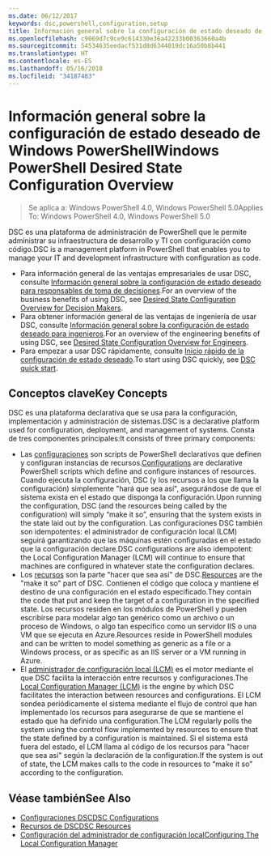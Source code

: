 ```yaml
---
ms.date: 06/12/2017
keywords: dsc,powershell,configuration,setup
title: Información general sobre la configuración de estado deseado de Windows PowerShell
ms.openlocfilehash: c9069d7c9ce9c614330e36a42233b00363660a4b
ms.sourcegitcommit: 54534635eedacf531d8d6344019dc16a50b8b441
ms.translationtype: HT
ms.contentlocale: es-ES
ms.lasthandoff: 05/16/2018
ms.locfileid: "34187483"
---
```

# <a name="windows-powershell-desired-state-configuration-overview"></a><span data-ttu-id="d8fe9-103">Información general sobre la configuración de estado deseado de Windows PowerShell</span><span class="sxs-lookup"><span data-stu-id="d8fe9-103">Windows PowerShell Desired State Configuration Overview</span></span>

> <span data-ttu-id="d8fe9-104">Se aplica a: Windows PowerShell 4.0, Windows PowerShell 5.0</span><span class="sxs-lookup"><span data-stu-id="d8fe9-104">Applies To: Windows PowerShell 4.0, Windows PowerShell 5.0</span></span>

<span data-ttu-id="d8fe9-105">DSC es una plataforma de administración de PowerShell que le permite administrar su infraestructura de desarrollo y TI con configuración como código.</span><span class="sxs-lookup"><span data-stu-id="d8fe9-105">DSC is a management platform in PowerShell that enables you to manage your IT and development infrastructure with configuration as code.</span></span>

- <span data-ttu-id="d8fe9-106">Para información general de las ventajas empresariales de usar DSC, consulte [Información general sobre la configuración de estado deseado para responsables de toma de decisiones](decisionMaker.md).</span><span class="sxs-lookup"><span data-stu-id="d8fe9-106">For an overview of the business benefits of using DSC, see [Desired State Configuration Overview for Decision Makers](decisionMaker.md).</span></span>
- <span data-ttu-id="d8fe9-107">Para obtener información general de las ventajas de ingeniería de usar DSC, consulte [Información general sobre la configuración de estado deseado para ingenieros](DscForEngineers.md).</span><span class="sxs-lookup"><span data-stu-id="d8fe9-107">For an overview of the engineering benefits of using DSC, see [Desired State Configuration Overview for Engineers](DscForEngineers.md).</span></span>
- <span data-ttu-id="d8fe9-108">Para empezar a usar DSC rápidamente, consulte [Inicio rápido de la configuración de estado deseado](quickStart.md).</span><span class="sxs-lookup"><span data-stu-id="d8fe9-108">To start using DSC quickly, see [DSC quick start](quickStart.md).</span></span>

## <a name="key-concepts"></a><span data-ttu-id="d8fe9-109">Conceptos clave</span><span class="sxs-lookup"><span data-stu-id="d8fe9-109">Key Concepts</span></span>

<span data-ttu-id="d8fe9-110">DSC es una plataforma declarativa que se usa para la configuración, implementación y administración de sistemas.</span><span class="sxs-lookup"><span data-stu-id="d8fe9-110">DSC is a declarative platform used for configuration, deployment, and management of systems.</span></span> <span data-ttu-id="d8fe9-111">Consta de tres componentes principales:</span><span class="sxs-lookup"><span data-stu-id="d8fe9-111">It consists of three primary components:</span></span>

- <span data-ttu-id="d8fe9-112">Las [configuraciones](configurations.md) son scripts de PowerShell declarativos que definen y configuran instancias de recursos.</span><span class="sxs-lookup"><span data-stu-id="d8fe9-112">[Configurations](configurations.md) are declarative PowerShell scripts which define and configure instances of resources.</span></span>
    <span data-ttu-id="d8fe9-113">Cuando ejecuta la configuración, DSC (y los recursos a los que llama la configuración) simplemente "hará que sea así", asegurándose de que el sistema exista en el estado que disponga la configuración.</span><span class="sxs-lookup"><span data-stu-id="d8fe9-113">Upon running the configuration, DSC (and the resources being called by the configuration) will simply “make it so”, ensuring that the system exists in the state laid out by the configuration.</span></span>
    <span data-ttu-id="d8fe9-114">Las configuraciones DSC también son idempotentes: el administrador de configuración local (LCM) seguirá garantizando que las máquinas estén configuradas en el estado que la configuración declare.</span><span class="sxs-lookup"><span data-stu-id="d8fe9-114">DSC configurations are also idempotent: the Local Configuration Manager (LCM) will continue to ensure that machines are configured in whatever state the configuration declares.</span></span>
- <span data-ttu-id="d8fe9-115">Los [recursos](resources.md) son la parte "hacer que sea así" de DSC.</span><span class="sxs-lookup"><span data-stu-id="d8fe9-115">[Resources](resources.md) are the "make it so" part of DSC.</span></span> <span data-ttu-id="d8fe9-116">Contienen el código que coloca y mantiene el destino de una configuración en el estado especificado.</span><span class="sxs-lookup"><span data-stu-id="d8fe9-116">They contain the code that put and keep the target of a configuration in the specified state.</span></span>
    <span data-ttu-id="d8fe9-117">Los recursos residen en los módulos de PowerShell y pueden escribirse para modelar algo tan genérico como un archivo o un proceso de Windows, o algo tan específico como un servidor IIS o una VM que se ejecuta en Azure.</span><span class="sxs-lookup"><span data-stu-id="d8fe9-117">Resources reside in PowerShell modules and can be written to model something as generic as a file or a Windows process, or as specific as an IIS server or a VM running in Azure.</span></span>
- <span data-ttu-id="d8fe9-118">El [administrador de configuración local (LCM)](metaConfig.md) es el motor mediante el que DSC facilita la interacción entre recursos y configuraciones.</span><span class="sxs-lookup"><span data-stu-id="d8fe9-118">The [Local Configuration Manager (LCM)](metaConfig.md) is the engine by which DSC facilitates the interaction between resources and configurations.</span></span>
    <span data-ttu-id="d8fe9-119">El LCM sondea periódicamente el sistema mediante el flujo de control que han implementado los recursos para asegurarse de que se mantiene el estado que ha definido una configuration.</span><span class="sxs-lookup"><span data-stu-id="d8fe9-119">The LCM regularly polls the system using the control flow implemented by resources to ensure that the state defined by a configuration is maintained.</span></span>
    <span data-ttu-id="d8fe9-120">Si el sistema está fuera del estado, el LCM llama al código de los recursos para "hacer que sea así" según la declaración de la configuration.</span><span class="sxs-lookup"><span data-stu-id="d8fe9-120">If the system is out of state, the LCM makes calls to the code in resources to “make it so” according to the configuration.</span></span>

## <a name="see-also"></a><span data-ttu-id="d8fe9-121">Véase también</span><span class="sxs-lookup"><span data-stu-id="d8fe9-121">See Also</span></span>

- [<span data-ttu-id="d8fe9-122">Configuraciones DSC</span><span class="sxs-lookup"><span data-stu-id="d8fe9-122">DSC Configurations</span></span>](configurations.md)
- [<span data-ttu-id="d8fe9-123">Recursos de DSC</span><span class="sxs-lookup"><span data-stu-id="d8fe9-123">DSC Resources</span></span>](resources.md)
- [<span data-ttu-id="d8fe9-124">Configuración del administrador de configuración local</span><span class="sxs-lookup"><span data-stu-id="d8fe9-124">Configuring The Local Configuration Manager</span></span>](metaConfig.md)